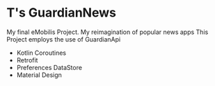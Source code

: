 # T's GuardianNews
My final eMobilis Project. My reimagination of popular news apps 
This Project employs the use of GuardianApi


- Kotlin Coroutines
- Retrofit
- Preferences DataStore
- Material Design
